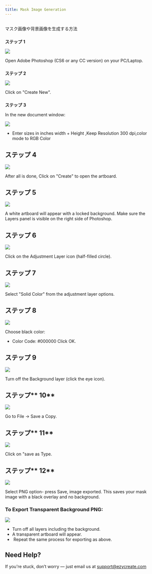 ```yaml
---
title: Mask Image Generation
---
```

## 
マスク画像や背景画像を生成する方法



### 
**ステップ**  **1**

![](https://ezy-resources.s3.ap-south-1.amazonaws.com/en/MIGS1.png)

Open Adobe Photoshop (CS6 or any CC version) on your PC/Laptop.

### 
**ステップ**  **2**

![](https://ezy-resources.s3.ap-south-1.amazonaws.com/en/MIGS2.png)

Click on "Create New".

### 
**ステップ**  **3**

In the new document window:

![](https://ezy-resources.s3.ap-south-1.amazonaws.com/en/MIGS3.png)

* Enter sizes in inches width + Height ,Keep Resolution 300 dpi,color mode to RGB Color

## **ステップ**  **4**

![](https://ezy-resources.s3.ap-south-1.amazonaws.com/en/MIGS4.png)

After all is done, Click on "Create" to open the artboard.

## **ステップ**  **5**

![](https://ezy-resources.s3.ap-south-1.amazonaws.com/en/MIGS5.png)

A white artboard will appear with a locked background.
 Make sure the Layers panel is visible on the right side of Photoshop.

## ステップ **6**

![](https://ezy-resources.s3.ap-south-1.amazonaws.com/en/MIGS6.png)

Click on the Adjustment Layer icon (half-filled circle).

## ステップ **7**

![](https://ezy-resources.s3.ap-south-1.amazonaws.com/en/MIGS7.png)

Select "Solid Color" from the adjustment layer options.

## ステップ **8**

![](https://ezy-resources.s3.ap-south-1.amazonaws.com/en/MIGS8.png)

Choose black color:

* Color Code: #000000
   Click OK.

## ステップ **9**

![](https://ezy-resources.s3.ap-south-1.amazonaws.com/en/MIGS9.png)

Turn off the Background layer (click the eye icon).

## ステップ** 10**

![](https://ezy-resources.s3.ap-south-1.amazonaws.com/en/MIGS10.png)

Go to File → Save a Copy.

## ステップ**  11**

![](https://ezy-resources.s3.ap-south-1.amazonaws.com/en/MIGS11.png)

Click on "save as Type.

## ステップ**  12**

![](https://ezy-resources.s3.ap-south-1.amazonaws.com/en/MIGS12.png)

Select PNG option- press Save, image exported. This saves your mask image with a black overlay and no background.

### **To Export Transparent Background PNG:**

![](https://ezy-resources.s3.ap-south-1.amazonaws.com/en/MIGS13.png)

* Turn off all layers including the background.
* A transparent artboard will appear.
*  Repeat the same process for exporting as above. 

## **Need Help?**

If you're stuck, don’t worry — just email us at [support@ezycreate.com](mailto:support@ezycreate.com)

